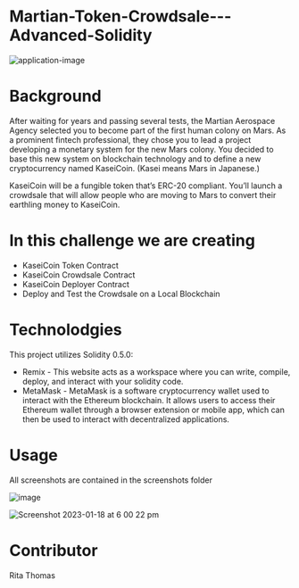 # Martian-Token-Crowdsale---Advanced-Solidity

![application-image](https://user-images.githubusercontent.com/108632632/213093771-80aac19c-64a1-420a-b1e4-1e48f44abe1e.png)

# Background

After waiting for years and passing several tests, the Martian Aerospace Agency selected you to become part of the first human colony on Mars. As a prominent fintech professional, they chose you to lead a project developing a monetary system for the new Mars colony. You decided to base this new system on blockchain technology and to define a new cryptocurrency named KaseiCoin. (Kasei means Mars in Japanese.)

KaseiCoin will be a fungible token that’s ERC-20 compliant. You’ll launch a crowdsale that will allow people who are moving to Mars to convert their earthling money to KaseiCoin.

# In this challenge we are creating

- KaseiCoin Token Contract
- KaseiCoin Crowdsale Contract
- KaseiCoin Deployer Contract
- Deploy and Test the Crowdsale on a Local Blockchain

# Technolodgies 

This project utilizes Solidity 0.5.0:
- Remix - This website acts as a workspace where you can write, compile, deploy, and interact with your solidity code.
- MetaMask - MetaMask is a software cryptocurrency wallet used to interact with the Ethereum blockchain. It allows users to access their Ethereum wallet through a browser extension or mobile app, which can then be used to interact with decentralized applications.

# Usage

All screenshots are contained in the screenshots folder

![image](https://user-images.githubusercontent.com/108632632/213097811-0af301b6-907b-4ae3-8196-f058b04c768b.png)

![Screenshot 2023-01-18 at 6 00 22 pm](https://user-images.githubusercontent.com/108632632/213105451-9822e7c8-13ef-44a8-a723-39efcb8b22d6.png)


# Contributor

Rita Thomas
